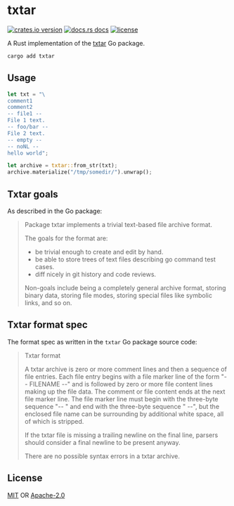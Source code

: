 # txtar

[![crates.io version][1]][2]
[![docs.rs docs][3]][4]
[![license][5]][6]

A Rust implementation of the [txtar](https://github.com/golang/tools/tree/master/txtar) Go package.

```sh
cargo add txtar
```

## Usage
```rust no_run
let txt = "\
comment1
comment2
-- file1 --
File 1 text.
-- foo/bar --
File 2 text.
-- empty --
-- noNL --
hello world";

let archive = txtar::from_str(txt);
archive.materialize("/tmp/somedir/").unwrap();
```

## Txtar goals
As described in the Go package:

> Package txtar implements a trivial text-based file archive format.
>
> The goals for the format are:
>
>	- be trivial enough to create and edit by hand.
>	- be able to store trees of text files describing go command test cases.
>	- diff nicely in git history and code reviews.
>
> Non-goals include being a completely general archive format,
> storing binary data, storing file modes, storing special files like
> symbolic links, and so on.


## Txtar format spec
The format spec as written in the `txtar` Go package source code:

> Txtar format
>
> A txtar archive is zero or more comment lines and then a sequence of file entries.
> Each file entry begins with a file marker line of the form "-- FILENAME --"
> and is followed by zero or more file content lines making up the file data.
> The comment or file content ends at the next file marker line.
> The file marker line must begin with the three-byte sequence "-- "
> and end with the three-byte sequence " --", but the enclosed
> file name can be surrounding by additional white space,
> all of which is stripped.
>
> If the txtar file is missing a trailing newline on the final line,
> parsers should consider a final newline to be present anyway.
>
> There are no possible syntax errors in a txtar archive.

## License

[MIT](./LICENSE-MIT) OR [Apache-2.0](./LICENSE-APACHE)


[1]: https://img.shields.io/crates/v/txtar.svg?style=flat-square
[2]: https://crates.io/crates/txtar
[3]: https://img.shields.io/badge/docs-latest-blue.svg?style=flat-square
[4]: https://docs.rs/txtar
[5]: https://img.shields.io/crates/l/txtar.svg?style=flat-square
[6]: #license

